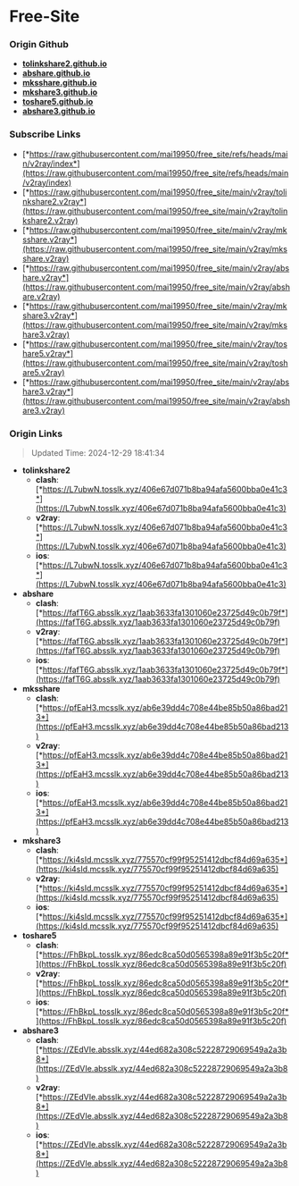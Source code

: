 # Free-Site

### Origin Github

- [**tolinkshare2.github.io**](https://github.com/tolinkshare2/tolinkshare2.github.io)
- [**abshare.github.io**](https://github.com/abshare/abshare.github.io)
- [**mksshare.github.io**](https://github.com/mksshare/mksshare.github.io)
- [**mkshare3.github.io**](https://github.com/mkshare3/mkshare3.github.io)
- [**toshare5.github.io**](https://github.com/toshare5/toshare5.github.io)
- [**abshare3.github.io**](https://github.com/abshare3/abshare3.github.io)

### Subscribe Links

- [*https://raw.githubusercontent.com/mai19950/free_site/refs/heads/main/v2ray/index*](https://raw.githubusercontent.com/mai19950/free_site/refs/heads/main/v2ray/index)
- [*https://raw.githubusercontent.com/mai19950/free_site/main/v2ray/tolinkshare2.v2ray*](https://raw.githubusercontent.com/mai19950/free_site/main/v2ray/tolinkshare2.v2ray)
- [*https://raw.githubusercontent.com/mai19950/free_site/main/v2ray/mksshare.v2ray*](https://raw.githubusercontent.com/mai19950/free_site/main/v2ray/mksshare.v2ray)
- [*https://raw.githubusercontent.com/mai19950/free_site/main/v2ray/abshare.v2ray*](https://raw.githubusercontent.com/mai19950/free_site/main/v2ray/abshare.v2ray)
- [*https://raw.githubusercontent.com/mai19950/free_site/main/v2ray/mkshare3.v2ray*](https://raw.githubusercontent.com/mai19950/free_site/main/v2ray/mkshare3.v2ray)
- [*https://raw.githubusercontent.com/mai19950/free_site/main/v2ray/toshare5.v2ray*](https://raw.githubusercontent.com/mai19950/free_site/main/v2ray/toshare5.v2ray)
- [*https://raw.githubusercontent.com/mai19950/free_site/main/v2ray/abshare3.v2ray*](https://raw.githubusercontent.com/mai19950/free_site/main/v2ray/abshare3.v2ray)

### Origin Links

> Updated Time: 2024-12-29 18:41:34

- **tolinkshare2**
  - **clash**: [*https://L7ubwN.tosslk.xyz/406e67d071b8ba94afa5600bba0e41c3*](https://L7ubwN.tosslk.xyz/406e67d071b8ba94afa5600bba0e41c3)
  - **v2ray**: [*https://L7ubwN.tosslk.xyz/406e67d071b8ba94afa5600bba0e41c3*](https://L7ubwN.tosslk.xyz/406e67d071b8ba94afa5600bba0e41c3)
  - **ios**: [*https://L7ubwN.tosslk.xyz/406e67d071b8ba94afa5600bba0e41c3*](https://L7ubwN.tosslk.xyz/406e67d071b8ba94afa5600bba0e41c3)
- **abshare**
  - **clash**: [*https://fafT6G.absslk.xyz/1aab3633fa1301060e23725d49c0b79f*](https://fafT6G.absslk.xyz/1aab3633fa1301060e23725d49c0b79f)
  - **v2ray**: [*https://fafT6G.absslk.xyz/1aab3633fa1301060e23725d49c0b79f*](https://fafT6G.absslk.xyz/1aab3633fa1301060e23725d49c0b79f)
  - **ios**: [*https://fafT6G.absslk.xyz/1aab3633fa1301060e23725d49c0b79f*](https://fafT6G.absslk.xyz/1aab3633fa1301060e23725d49c0b79f)
- **mksshare**
  - **clash**: [*https://pfEaH3.mcsslk.xyz/ab6e39dd4c708e44be85b50a86bad213*](https://pfEaH3.mcsslk.xyz/ab6e39dd4c708e44be85b50a86bad213)
  - **v2ray**: [*https://pfEaH3.mcsslk.xyz/ab6e39dd4c708e44be85b50a86bad213*](https://pfEaH3.mcsslk.xyz/ab6e39dd4c708e44be85b50a86bad213)
  - **ios**: [*https://pfEaH3.mcsslk.xyz/ab6e39dd4c708e44be85b50a86bad213*](https://pfEaH3.mcsslk.xyz/ab6e39dd4c708e44be85b50a86bad213)
- **mkshare3**
  - **clash**: [*https://ki4sId.mcsslk.xyz/775570cf99f95251412dbcf84d69a635*](https://ki4sId.mcsslk.xyz/775570cf99f95251412dbcf84d69a635)
  - **v2ray**: [*https://ki4sId.mcsslk.xyz/775570cf99f95251412dbcf84d69a635*](https://ki4sId.mcsslk.xyz/775570cf99f95251412dbcf84d69a635)
  - **ios**: [*https://ki4sId.mcsslk.xyz/775570cf99f95251412dbcf84d69a635*](https://ki4sId.mcsslk.xyz/775570cf99f95251412dbcf84d69a635)
- **toshare5**
  - **clash**: [*https://FhBkpL.tosslk.xyz/86edc8ca50d0565398a89e91f3b5c20f*](https://FhBkpL.tosslk.xyz/86edc8ca50d0565398a89e91f3b5c20f)
  - **v2ray**: [*https://FhBkpL.tosslk.xyz/86edc8ca50d0565398a89e91f3b5c20f*](https://FhBkpL.tosslk.xyz/86edc8ca50d0565398a89e91f3b5c20f)
  - **ios**: [*https://FhBkpL.tosslk.xyz/86edc8ca50d0565398a89e91f3b5c20f*](https://FhBkpL.tosslk.xyz/86edc8ca50d0565398a89e91f3b5c20f)
- **abshare3**
  - **clash**: [*https://ZEdVIe.absslk.xyz/44ed682a308c52228729069549a2a3b8*](https://ZEdVIe.absslk.xyz/44ed682a308c52228729069549a2a3b8)
  - **v2ray**: [*https://ZEdVIe.absslk.xyz/44ed682a308c52228729069549a2a3b8*](https://ZEdVIe.absslk.xyz/44ed682a308c52228729069549a2a3b8)
  - **ios**: [*https://ZEdVIe.absslk.xyz/44ed682a308c52228729069549a2a3b8*](https://ZEdVIe.absslk.xyz/44ed682a308c52228729069549a2a3b8)
